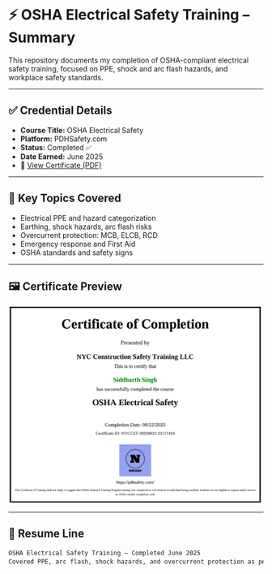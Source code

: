 # ⚡ OSHA Electrical Safety Training – Summary

This repository documents my completion of OSHA-compliant electrical safety training, focused on PPE, shock and arc flash hazards, and workplace safety standards.

---

## ✅ Credential Details

- **Course Title:** OSHA Electrical Safety  
- **Platform:** PDHSafety.com  
- **Status:** Completed ✅  
- **Date Earned:** June 2025  
- 📄 [View Certificate (PDF)](certificate/OSHA-Electrical-Safety-Certificat.pdf)

---

## 🧠 Key Topics Covered

- Electrical PPE and hazard categorization  
- Earthing, shock hazards, arc flash risks  
- Overcurrent protection: MCB, ELCB, RCD  
- Emergency response and First Aid  
- OSHA standards and safety signs

---

## 🖼️ Certificate Preview

<img src="certificate/preview.png" width="500">

---

## 🏅 Resume Line

```markdown
OSHA Electrical Safety Training – Completed June 2025  
Covered PPE, arc flash, shock hazards, and overcurrent protection as per OSHA guidelines.
